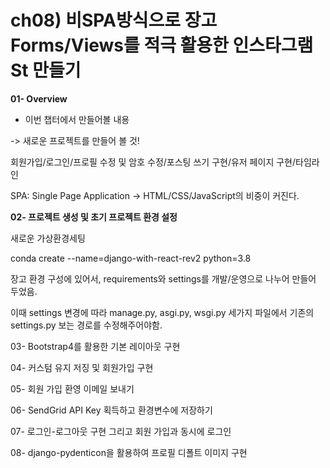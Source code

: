 # ch08) 비SPA방식으로 장고 Forms/Views를 적극 활용한 인스타그램 St 만들기
**01- Overview**   

* 이번 챕터에서 만들어볼 내용

-> 새로운 프로젝트를 만들어 볼 것!   

회원가입/로그인/프로필 수정 및 암호 수정/포스팅 쓰기 구현/유저 페이지 구현/타임라인   

SPA: Single Page Application -> HTML/CSS/JavaScript의 비중이 커진다.   

   

**02- 프로젝트 생성 및 초기 프로젝트 환경 설정**   

새로운 가상환경세팅   

conda create --name=django-with-react-rev2 python=3.8   

   

장고 환경 구성에 있어서, requirements와 settings를 개발/운영으로 나누어 만들어 두었음.   

이때 settings 변경에 따라 manage.py, asgi.py, wsgi.py 세가지 파일에서 기존의 settings.py 보는 경로를 수정해주어야함.   

   

03- Bootstrap4를 활용한 기본 레이아웃 구현   

04- 커스텀 유지 저징 및 회원가입 구현   

05- 회원 가입 환영 이메일 보내기   

06- SendGrid API Key  획득하고 환경변수에 저장하기   

07- 로그인-로그아웃 구현 그리고 회원 가입과 동시에 로그인   

08- django-pydenticon을 활용하여 프로필 디폴트 이미지 구현   

